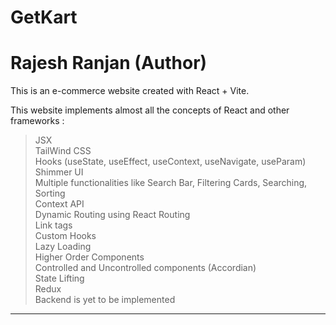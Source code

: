 # GetKart

<h1>Rajesh Ranjan (Author)</h1>

This is an e-commerce website created with React + Vite.

This website implements almost all the concepts of React and other frameworks :

> JSX <br>
> TailWind CSS <br>
> Hooks (useState, useEffect, useContext, useNavigate, useParam) <br>
> Shimmer UI <br>
> Multiple functionalities like Search Bar, Filtering Cards, Searching, Sorting <br>
> Context API <br>
> Dynamic Routing using React Routing <br>
> Link tags <br>
> Custom Hooks <br>
> Lazy Loading <br>
> Higher Order Components <br>
> Controlled and Uncontrolled components (Accordian) <br>
> State Lifting <br>
> Redux <br>
> Backend is yet to be implemented <br>

---
